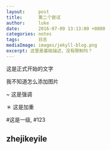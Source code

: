 ```yaml
---
layout:     post
title:      第二个尝试
author:     luke
date:       2016-07-09 13:13:00 +0800
categories: notes
tags:       日志
mediaImage: images/jekyll-blog.png
excerpt: 这里是基础描述，没有限制吗？
---
```


这是正式开始的文字

我不知道怎么添加图片

~ 这是强调

＊ 这是加重

#这是一级,
#123

## zhejikeyile
